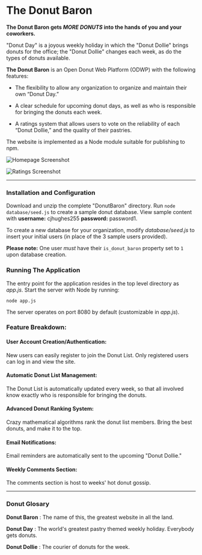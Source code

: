 # The Donut Baron

<b>The Donut Baron gets *MORE DONUTS* into the hands of you and your coworkers.</b>

"Donut Day" is a joyous weekly holiday in which the "Donut Dollie" brings donuts for the office; the "Donut Dollie" changes each week, as do the types of donuts available.

**The Donut Baron** is an Open Donut Web Platform (ODWP) with the following features:

- The flexibility to allow any organization to organize and maintain their own “Donut Day.”

- A clear schedule for upcoming donut days, as well as who is responsible for bringing the donuts each week.

- A ratings system that allows users to vote on the reliability of each “Donut Dollie,” and the quality of their pastries.

The website is implemented as a Node module suitable for publishing to npm.

![Homepage Screenshot](http://i.imgur.com/G9nKFgo.jpg "Homepage Screenshot")

![Ratings Screenshot](http://i.imgur.com/urimYPF.png "Ratings Screenshot")

---

### Installation and Configuration
Download and unzip the complete "DonutBaron" directory. Run `node database/seed.js` to create a sample donut database. View sample content with **username:** cjhughes255 **password:** password1.

To create a new database for your organization, modify *database/seed.js* to insert your initial users (in place of the 3 sample users provided).

**Please note:** One user *must* have their `is_donut_baron` property set to `1` upon database creation.

### Running The Application
The entry point for the application resides in the top level directory as *app.js*. Start the server with Node by running:
```
node app.js
```
The server operates on port 8080 by default (customizable in *app.js*).

### Feature Breakdown:
#### User Account Creation/Authentication:
New users can easily register to join the Donut List. Only registered users can log in and view the site.

#### Automatic Donut List Management:
The Donut List is automatically updated every week, so that all involved know exactly who is responsible for bringing the donuts.

#### Advanced Donut Ranking System:
Crazy mathematical algorithms rank the donut list members. Bring the best donuts, and make it to the top.

#### Email Notifications:
Email reminders are automatically sent to the upcoming "Donut Dollie."

#### Weekly Comments Section:
The comments section is host to weeks' hot donut gossip.

---

### Donut Glosary
**Donut Baron** : The name of this, the greatest website in all the land.

**Donut Day** : The world's greatest pastry themed weekly holiday. Everybody gets donuts.

**Donut Dollie** : The courier of donuts for the week.
